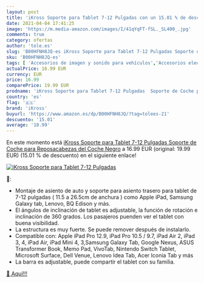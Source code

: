 ```yaml
---
layout: post
title: 'iKross Soporte para Tablet 7-12 Pulgadas con un 15.01 % de descuento'
date: 2021-04-04 17:41:25
image: 'https://m.media-amazon.com/images/I/41qYqFT-fSL._SL400_.jpg'
comments: true
category: ofertas
author: 'tole.es'
slug: 'B00HFNH8JQ-es iKross Soporte para Tablet 7-12 Pulgadas Soporte de Coche...'
sku: 'B00HFNH8JQ-es'
tags: [ 'Accesorios de imagen y sonido para vehículos','Accesorios electrónicos para vehículos','Electrónica','Electrónica para vehículos','Soportes de tablet para el reposacabezas del vehículo','ikross','tablet', ]
actualPrice: 16.99 EUR
currency: EUR
price: 16.99
comparePrice: 19.99 EUR
prodname: 'iKross Soporte para Tablet 7-12 Pulgadas  Soporte de Coche para Reposacabezas del Coche Negro'
country: 'es'
flag: '🇪🇸'
brand: 'iKross'
buyurl: 'https://www.amazon.es/dp/B00HFNH8JQ/?tag=tolees-21'
descuento: '15.01'
average: '18.99'
---
```


En este momento está [iKross Soporte para Tablet 7-12 Pulgadas  Soporte de Coche para Reposacabezas del Coche Negro](https://www.amazon.es/dp/B00HFNH8JQ/?tag=tolees-21) a 16.99 EUR (original: 19.99 EUR) (15.01 %  de descuento) en el siguiente enlace!

[![iKross Soporte para Tablet 7-12 Pulgadas](https://m.media-amazon.com/images/I/41qYqFT-fSL._SL400_.jpg)](https://www.amazon.es/dp/B00HFNH8JQ/?tag=tolees-21)

🔎:

- Montaje de asiento de auto y soporte para asiento trasero para tablet de 7-12 pulgadas ( 11.5 a 26.5cm de anchura ) como Apple iPad, Samsung Galaxy tab, Lenovo, BQ Edison y más.
- El ángulos de inclinación de tablet es adjustable, la función de rotación e inclinación de 360 grados. Los pasajeros puenden ver el tablet con buena visibilidad.
- La estructura es muy fuerte. Se puede remover después de instalarlo.
- Compatible con: Apple iPad Pro 12.9, iPad Pro 10.5 / 9.7, iPad Air 2, iPad 3, 4, iPad Air, iPad Mini 4, 3,Samsung Galaxy Tab, Google Nexus, ASUS Transformer Book, Memo Pad, VivoTab, Nintendo Switch Tablet, Microsoft Surface, Dell Venue, Lenovo Idea Tab, Acer Iconia Tab y más
- La barra es adjustable, puede compartir el tablet con su familia.

[🛒 Aquí!!!](https://www.amazon.es/dp/B00HFNH8JQ/?tag=tolees-21)
